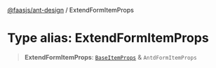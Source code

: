 [@faasjs/ant-design](../README.md) / ExtendFormItemProps

# Type alias: ExtendFormItemProps

> **ExtendFormItemProps**: [`BaseItemProps`](../interfaces/BaseItemProps.md) & `AntdFormItemProps`
